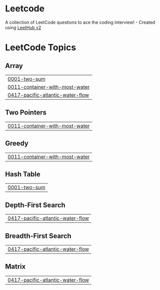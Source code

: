 # Leetcode
A collection of LeetCode questions to ace the coding interview! - Created using [LeetHub v2](https://github.com/arunbhardwaj/LeetHub-2.0)

<!---LeetCode Topics Start-->
# LeetCode Topics
## Array
|  |
| ------- |
| [0001-two-sum](https://github.com/manyasethi20/Leetcode/tree/master/0001-two-sum) |
| [0011-container-with-most-water](https://github.com/manyasethi20/Leetcode/tree/master/0011-container-with-most-water) |
| [0417-pacific-atlantic-water-flow](https://github.com/manyasethi20/Leetcode/tree/master/0417-pacific-atlantic-water-flow) |
## Two Pointers
|  |
| ------- |
| [0011-container-with-most-water](https://github.com/manyasethi20/Leetcode/tree/master/0011-container-with-most-water) |
## Greedy
|  |
| ------- |
| [0011-container-with-most-water](https://github.com/manyasethi20/Leetcode/tree/master/0011-container-with-most-water) |
## Hash Table
|  |
| ------- |
| [0001-two-sum](https://github.com/manyasethi20/Leetcode/tree/master/0001-two-sum) |
## Depth-First Search
|  |
| ------- |
| [0417-pacific-atlantic-water-flow](https://github.com/manyasethi20/Leetcode/tree/master/0417-pacific-atlantic-water-flow) |
## Breadth-First Search
|  |
| ------- |
| [0417-pacific-atlantic-water-flow](https://github.com/manyasethi20/Leetcode/tree/master/0417-pacific-atlantic-water-flow) |
## Matrix
|  |
| ------- |
| [0417-pacific-atlantic-water-flow](https://github.com/manyasethi20/Leetcode/tree/master/0417-pacific-atlantic-water-flow) |
<!---LeetCode Topics End-->